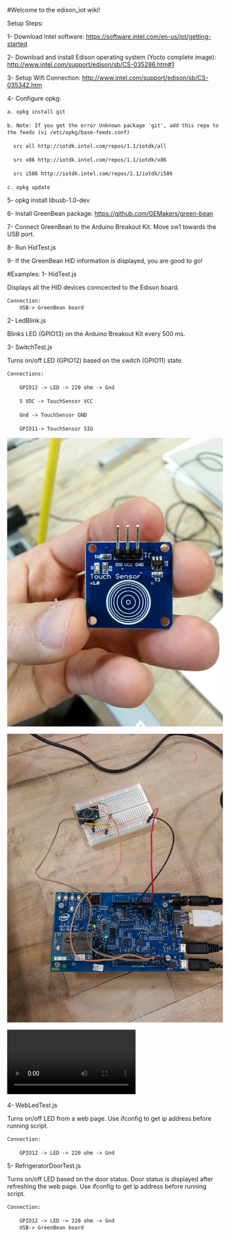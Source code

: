 #Welcome to the edison_iot wiki!

Setup Steps:

1- Download Intel software: https://software.intel.com/en-us/iot/getting-started

2- Download and install Edison operating system (Yocto complete image): http://www.intel.com/support/edison/sb/CS-035286.htm#1

3- Setup Wifi Connection: http://www.intel.com/support/edison/sb/CS-035342.htm

4- Configure opkg:

    a. opkg install git

    b. Note: If you get the error Unknown package 'git', add this repo to the feeds (vi /etc/opkg/base-feeds.conf)

      src all http://iotdk.intel.com/repos/1.1/iotdk/all

      src x86 http://iotdk.intel.com/repos/1.1/iotdk/x86

      src i586 http://iotdk.intel.com/repos/1.1/iotdk/i586
 
    c. opkg update
  
5- opkg install libusb-1.0-dev

6- Install GreenBean package: https://github.com/GEMakers/green-bean

7- Connect GreenBean to the Arduino Breakout Kit. Move sw1 towards the USB port.

8- Run HidTest.js

9- If the GreenBean HID information is displayed, you are good to go!

#Examples:
1- HidTest.js 

Displays all the HID devices conncected to the Edison board.

    Connection: 
        USB-> GreenBean board

2- LedBlink.js

Blinks LED (GPIO13) on the Arduino Breakout Kit every 500 ms.

3- SwitchTest.js

Turns on/off LED (GPIO12) based on the switch (GPIO11) state. 

    Connections: 

        GPIO12 -> LED -> 220 ohm -> Gnd
        
        5 VDC -> TouchSensor VCC
        
        Gnd -> TouchSensor GND
        
        GPIO11-> TouchSensor SIG
      
  
![TouchSensor](/media/IMG_20150401_180834.jpg?raw=true "Touch Sensor")

![All Connections](/media/IMG_20150401_180553.jpg?raw=true "All Connections")

![Switch Test Video](/media/VID_20150401_180515.mp4?raw=true "Switch Test Video")

4- WebLedTest.js

Turns on/off LED from a web page. Use ifconfig to get ip address before running script.

    Connection: 

        GPIO12 -> LED -> 220 ohm -> Gnd

5- RefrigeratorDoorTest.js

Turns on/off LED based on the door status. Door status is displayed after refreshing the web page. Use ifconfig to get ip address before running script.

    Connection: 

        GPIO12 -> LED -> 220 ohm -> Gnd
        USB-> GreenBean board

